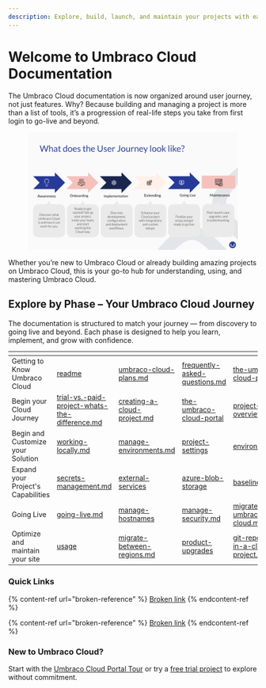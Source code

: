 ```yaml
---
description: Explore, build, launch, and maintain your projects with ease.
---
```


# Welcome to Umbraco Cloud Documentation

The Umbraco Cloud documentation is now organized around user journey, not just features. Why? Because building and managing a project is more than a list of tools, it’s a progression of real-life steps you take from first login to go-live and beyond.

<figure><img src=".gitbook/assets/Cloud Docs Restructure.png" alt=""><figcaption></figcaption></figure>

Whether you’re new to Umbraco Cloud or already building amazing projects on Umbraco Cloud, this is your go-to hub for understanding, using, and mastering Umbraco Cloud.

## Explore by Phase – Your Umbraco Cloud Journey

The documentation is structured to match your journey — from discovery to going live and beyond. Each phase is designed to help you learn, implement, and grow with confidence.

<table data-view="cards"><thead><tr><th></th><th data-type="content-ref"></th><th data-type="content-ref"></th><th data-type="content-ref"></th><th data-hidden data-card-target data-type="content-ref"></th><th data-hidden data-card-cover data-type="files"></th></tr></thead><tbody><tr><td>Getting to Know Umbraco Cloud</td><td><a href="explore-umbraco-cloud-1/readme/">readme</a></td><td><a href="explore-umbraco-cloud-1/readme/umbraco-cloud-plans.md">umbraco-cloud-plans.md</a></td><td><a href="explore-umbraco-cloud-1/readme/frequently-asked-questions.md">frequently-asked-questions.md</a></td><td><a href="begin-your-cloud-journey/the-umbraco-cloud-portal/">the-umbraco-cloud-portal</a></td><td><a href=".gitbook/assets/ChatGPT Image Jun 26, 2025, 09_27_08 AM.png">ChatGPT Image Jun 26, 2025, 09_27_08 AM.png</a></td></tr><tr><td>Begin your Cloud Journey</td><td><a href="begin-your-cloud-journey/trial-vs.-paid-project-whats-the-difference.md">trial-vs.-paid-project-whats-the-difference.md</a></td><td><a href="begin-your-cloud-journey/creating-a-cloud-project.md">creating-a-cloud-project.md</a></td><td><a href="begin-your-cloud-journey/the-umbraco-cloud-portal/">the-umbraco-cloud-portal</a></td><td><a href="begin-your-cloud-journey/project-overview/">project-overview</a></td><td><a href=".gitbook/assets/onboarding.png">onboarding.png</a></td></tr><tr><td>Begin and Customize your Solution</td><td><a href="build-and-customize-your-solution/working-with-deployments/working-locally.md">working-locally.md</a></td><td><a href="build-and-customize-your-solution/manage-environments.md">manage-environments.md</a></td><td><a href="project-settings/">project-settings</a></td><td><a href="begin-your-cloud-journey/project-overview/environments.md">environments.md</a></td><td><a href=".gitbook/assets/Documentations Icons_Umbraco_Cloud_Setup.png">Documentations Icons_Umbraco_Cloud_Setup.png</a></td></tr><tr><td>Expand your Project's Capabilities</td><td><a href="expand-your-projects-capabilities/secrets-management.md">secrets-management.md</a></td><td><a href="external-services/">external-services</a></td><td><a href="build-and-customize-your-solution/working-with-deployments/media/azure-blob-storage/">azure-blob-storage</a></td><td><a href="begin-your-cloud-journey/project-overview/baselines.md">baselines.md</a></td><td><a href=".gitbook/assets/Documentations Icons_Umbraco_CMS_Implementation_Composing (1).png">Documentations Icons_Umbraco_CMS_Implementation_Composing (1).png</a></td></tr><tr><td>Going Live</td><td><a href="going-live/going-live.md">going-live.md</a></td><td><a href="going-live/manage-hostnames/">manage-hostnames</a></td><td><a href="manage-security.md">manage-security.md</a></td><td><a href="build-and-customize-your-solution/migrate-to-umbraco-cloud.md">migrate-to-umbraco-cloud.md</a></td><td><a href=".gitbook/assets/Going-Live.png">Going-Live.png</a></td></tr><tr><td>Optimize and maintain your site</td><td><a href="optimize-and-maintain-your-site/usage/">usage</a></td><td><a href="migrate-between-regions.md">migrate-between-regions.md</a></td><td><a href="product-upgrades/">product-upgrades</a></td><td><a href="explore-umbraco-cloud-1/technology/git-repository-in-a-cloud-project.md">git-repository-in-a-cloud-project.md</a></td><td><a href=".gitbook/assets/Maintenance.png">Maintenance.png</a></td></tr></tbody></table>

### Quick Links

{% content-ref url="broken-reference" %}
[Broken link](broken-reference)
{% endcontent-ref %}

{% content-ref url="broken-reference" %}
[Broken link](broken-reference)
{% endcontent-ref %}

### New to Umbraco Cloud?

Start with the [Umbraco Cloud Portal Tour](umbraco-cloud-portal-tour.md) or try a [free trial project](https://try.umbraco.com/cloud) to explore without commitment.
